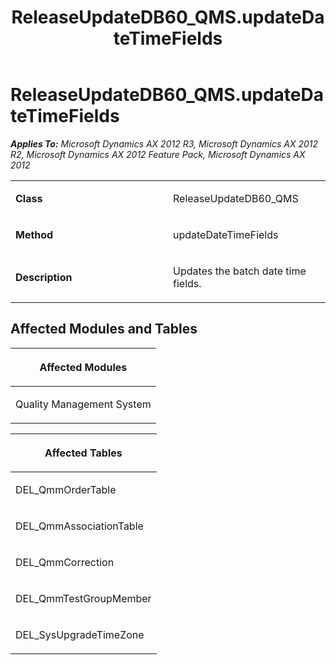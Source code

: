 ﻿---
title: ReleaseUpdateDB60_QMS.updateDateTimeFields
TOCTitle: ReleaseUpdateDB60_QMS.updateDateTimeFields
ms:assetid: a7d92f0f-b1dc-4bbd-bb07-181bf5fb524d
ms:mtpsurl: https://msdn.microsoft.com/en-us/library/JJ686365(v=AX.60)
ms:contentKeyID: 49710321
ms.date: 05/18/2015
mtps_version: v=AX.60
---

# ReleaseUpdateDB60\_QMS.updateDateTimeFields 


_**Applies To:** Microsoft Dynamics AX 2012 R3, Microsoft Dynamics AX 2012 R2, Microsoft Dynamics AX 2012 Feature Pack, Microsoft Dynamics AX 2012_

<table>
<colgroup>
<col style="width: 50%" />
<col style="width: 50%" />
</colgroup>
<tbody>
<tr class="odd">
<td><p><strong>Class</strong></p></td>
<td><p>ReleaseUpdateDB60_QMS</p></td>
</tr>
<tr class="even">
<td><p><strong>Method</strong></p></td>
<td><p>updateDateTimeFields</p></td>
</tr>
<tr class="odd">
<td><p><strong>Description</strong></p></td>
<td><p>Updates the batch date time fields.</p></td>
</tr>
</tbody>
</table>


## Affected Modules and Tables

<table>
<colgroup>
<col style="width: 100%" />
</colgroup>
<thead>
<tr class="header">
<th><p>Affected Modules</p></th>
</tr>
</thead>
<tbody>
<tr class="odd">
<td><p>Quality Management System</p></td>
</tr>
</tbody>
</table>


<table>
<colgroup>
<col style="width: 100%" />
</colgroup>
<thead>
<tr class="header">
<th><p>Affected Tables</p></th>
</tr>
</thead>
<tbody>
<tr class="odd">
<td><p>DEL_QmmOrderTable</p></td>
</tr>
<tr class="even">
<td><p>DEL_QmmAssociationTable</p></td>
</tr>
<tr class="odd">
<td><p>DEL_QmmCorrection</p></td>
</tr>
<tr class="even">
<td><p>DEL_QmmTestGroupMember</p></td>
</tr>
<tr class="odd">
<td><p>DEL_SysUpgradeTimeZone</p></td>
</tr>
</tbody>
</table>

  


